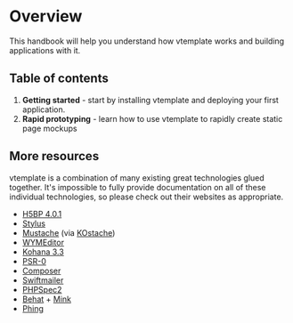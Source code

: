 # Overview

This handbook will help you understand how vtemplate works and building
applications with it.

## Table of contents

 1. **Getting started** - start by installing vtemplate and deploying your
    first application.
 2. **Rapid prototyping** - learn how to use vtemplate to rapidly create
    static page mockups

## More resources

vtemplate is a combination of many existing great technologies glued together.
It's impossible to fully provide documentation on all of these individual
technologies, so please check out their websites as appropriate.

 - [H5BP 4.0.1](http://html5boilerplate.com/)
 - [Stylus](http://learnboost.github.io/stylus/)
 - [Mustache](http://mustache.github.io/) (via [KOstache](https://github.com/zombor/KOstache))
 - [WYMEditor](http://wymeditor.github.io/)
 - [Kohana 3.3](http://kohanaframework.org/3.3/guide/)
 - [PSR-0](https://github.com/php-fig/fig-standards/blob/master/accepted/PSR-0.md)
 - [Composer](http://getcomposer.org/)
 - [Swiftmailer](http://swiftmailer.org/)
 - [PHPSpec2](http://phpspec.net/)
 - [Behat](http://behat.org/) + [Mink](http://mink.behat.org/)
 - [Phing](http://phing.info/)
